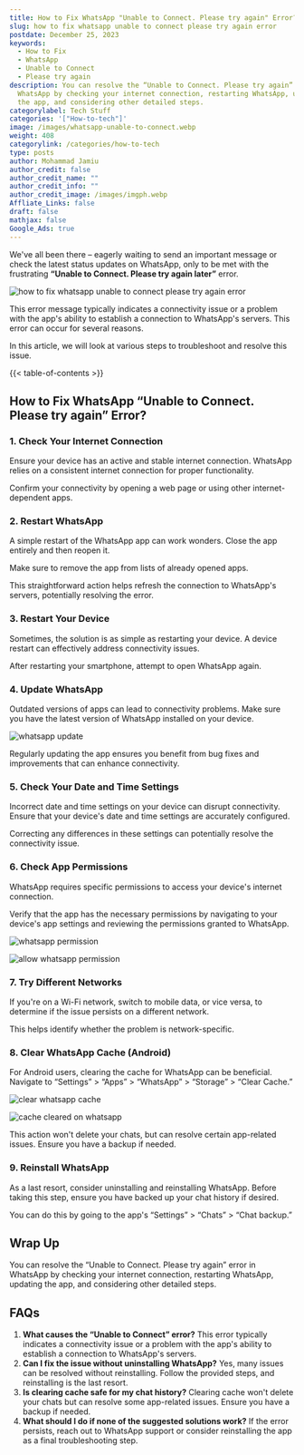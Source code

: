 ```yaml
---
title: How to Fix WhatsApp "Unable to Connect. Please try again" Error?
slug: how to fix whatsapp unable to connect please try again error
postdate: December 25, 2023
keywords:
  - How to Fix
  - WhatsApp
  - Unable to Connect
  - Please try again
description: You can resolve the “Unable to Connect. Please try again” error in
  WhatsApp by checking your internet connection, restarting WhatsApp, updating
  the app, and considering other detailed steps.
categorylabel: Tech Stuff
categories: '["How-to-tech"]'
image: /images/whatsapp-unable-to-connect.webp
weight: 408
categorylink: /categories/how-to-tech
type: posts
author: Mohammad Jamiu
author_credit: false
author_credit_name: ""
author_credit_info: ""
author_credit_image: /images/imgph.webp
Affliate_Links: false
draft: false
mathjax: false
Google_Ads: true
---
```

We've all been there – eagerly waiting to send an important message or check the latest status updates on WhatsApp, only to be met with the frustrating **“Unable to Connect. Please try again later”** error.

![how to fix whatsapp unable to connect please try again error](/images/whatsapp-unable-to-connect.webp "how to fix whatsapp unable to connect please try again error")

This error message typically indicates a connectivity issue or a problem with the app's ability to establish a connection to WhatsApp's servers. This error can occur for several reasons.

In this article, we will look at various steps to troubleshoot and resolve this issue.

{{< table-of-contents >}}

## **How to Fix WhatsApp “Unable to Connect. Please try again” Error?**

### 1. Check Your Internet Connection

Ensure your device has an active and stable internet connection. WhatsApp relies on a consistent internet connection for proper functionality. 

Confirm your connectivity by opening a web page or using other internet-dependent apps.

### 2. Restart WhatsApp

A simple restart of the WhatsApp app can work wonders. Close the app entirely and then reopen it. 

Make sure to remove the app from lists of already opened apps.

This straightforward action helps refresh the connection to WhatsApp's servers, potentially resolving the error.

### 3. Restart Your Device

Sometimes, the solution is as simple as restarting your device. A device restart can effectively address connectivity issues. 

After restarting your smartphone, attempt to open WhatsApp again.

### 4. Update WhatsApp

Outdated versions of apps can lead to connectivity problems. Make sure you have the latest version of WhatsApp installed on your device. 

![whatsapp update](/images/whatsapp-update.webp "whatsapp update")

Regularly updating the app ensures you benefit from bug fixes and improvements that can enhance connectivity.

### 5. Check Your Date and Time Settings

Incorrect date and time settings on your device can disrupt connectivity. Ensure that your device's date and time settings are accurately configured. 

Correcting any differences in these settings can potentially resolve the connectivity issue.

### 6. Check App Permissions

WhatsApp requires specific permissions to access your device's internet connection. 

Verify that the app has the necessary permissions by navigating to your device's app settings and reviewing the permissions granted to WhatsApp.

![whatsapp permission](/images/whatsapp-permission.webp "whatsapp permission")

![allow whatsapp permission](/images/whatsapp-allow-permission.webp "allow whatsapp permission")

### 7. Try Different Networks

If you're on a Wi-Fi network, switch to mobile data, or vice versa, to determine if the issue persists on a different network. 

This helps identify whether the problem is network-specific.

### 8. Clear WhatsApp Cache (Android)

For Android users, clearing the cache for WhatsApp can be beneficial. Navigate to “Settings” > “Apps” > “WhatsApp” > “Storage” > “Clear Cache.” 

![clear whatsapp cache](/images/whatsapp-image-2023-05-22-at-10.27.01-am-4-.webp "clear whatsapp cache")

![cache cleared on whatsapp](/images/whatsapp-image-2023-05-22-at-10.27.01-am-2-.webp "cache cleared on whatsapp")

This action won't delete your chats, but can resolve certain app-related issues. Ensure you have a backup if needed.

### 9. Reinstall WhatsApp

As a last resort, consider uninstalling and reinstalling WhatsApp. Before taking this step, ensure you have backed up your chat history if desired. 

You can do this by going to the app's “Settings” > “Chats” > “Chat backup.”

## **Wrap Up**

You can resolve the “Unable to Connect. Please try again” error in WhatsApp by checking your internet connection, restarting WhatsApp, updating the app, and considering other detailed steps. 

## **FAQs**

1. **What causes the “Unable to Connect” error?** This error typically indicates a connectivity issue or a problem with the app's ability to establish a connection to WhatsApp's servers.
2. **Can I fix the issue without uninstalling WhatsApp?** Yes, many issues can be resolved without reinstalling. Follow the provided steps, and reinstalling is the last resort.
3. **Is clearing cache safe for my chat history?** Clearing cache won't delete your chats but can resolve some app-related issues. Ensure you have a backup if needed.
4. **What should I do if none of the suggested solutions work?** If the error persists, reach out to WhatsApp support or consider reinstalling the app as a final troubleshooting step.
